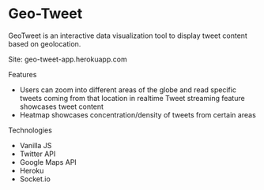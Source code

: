 # Geo-Tweet

 GeoTweet is an interactive data visualization tool to display tweet content based on geolocation.

Site: geo-tweet-app.herokuapp.com

Features

- Users can zoom into different areas of the globe and read specific tweets coming from that location in realtime
Tweet streaming feature showcases tweet content
- Heatmap showcases concentration/density of tweets from certain areas

Technologies

- Vanilla JS
- Twitter API
- Google Maps API
- Heroku
- Socket.io
